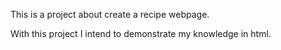 This is a project about create a recipe webpage. 

With this project I intend to demonstrate my knowledge in html.